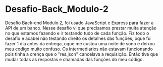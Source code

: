 # Desafio-Back_Modulo-2
Desafio Back-end Modulo 2, foi usado JavaScript e Express para fazer a API de um banco.
Nesse desafio vi que precisamos prestar muita atenção no que estamos fazendo e ir testando tudo de cada função.
Fiz todo o desafio e acabei não testando direito os detalhes das funções, oque fui fazer 1 dia antes da entrega, oque me custou uma noite de sono e deixou meu codigo muito confuso. Os intermediarios não estavam funcionando pois tinha a crença que o "res.json" cancelava a requisição. Então tive que mudar todas as respostas e chamadas das funções do meu código.
